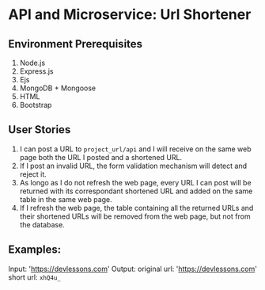 # API and Microservice: Url Shortener

## Environment Prerequisites
1. Node.js
2. Express.js
3. Ejs
4. MongoDB + Mongoose
5. HTML
6. Bootstrap

## User Stories
1. I can post a URL to `project_url/api` and I will receive on the same web page both the URL I posted and a shortened URL. 
2. If I post an invalid URL, the form validation mechanism will detect and reject it.
3. As longo as I do not refresh the web page, every URL I can post will be returned with its correspondant shortened URL and added on the same table in the same web page.
4. If I refresh the web page, the table containing all the returned URLs and their shortened URLs will be removed from the web page, but not from the database.

## Examples:
Input: 'https://devlessons.com'
Output: 
    original url: 'https://devlessons.com'  short url: `xhQ4u_`


